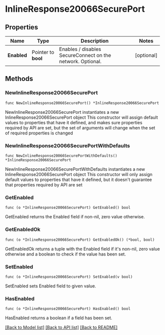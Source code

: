 # InlineResponse20066SecurePort

## Properties

Name | Type | Description | Notes
------------ | ------------- | ------------- | -------------
**Enabled** | Pointer to **bool** | Enables / disables SecureConnect on the network. Optional. | [optional] 

## Methods

### NewInlineResponse20066SecurePort

`func NewInlineResponse20066SecurePort() *InlineResponse20066SecurePort`

NewInlineResponse20066SecurePort instantiates a new InlineResponse20066SecurePort object
This constructor will assign default values to properties that have it defined,
and makes sure properties required by API are set, but the set of arguments
will change when the set of required properties is changed

### NewInlineResponse20066SecurePortWithDefaults

`func NewInlineResponse20066SecurePortWithDefaults() *InlineResponse20066SecurePort`

NewInlineResponse20066SecurePortWithDefaults instantiates a new InlineResponse20066SecurePort object
This constructor will only assign default values to properties that have it defined,
but it doesn't guarantee that properties required by API are set

### GetEnabled

`func (o *InlineResponse20066SecurePort) GetEnabled() bool`

GetEnabled returns the Enabled field if non-nil, zero value otherwise.

### GetEnabledOk

`func (o *InlineResponse20066SecurePort) GetEnabledOk() (*bool, bool)`

GetEnabledOk returns a tuple with the Enabled field if it's non-nil, zero value otherwise
and a boolean to check if the value has been set.

### SetEnabled

`func (o *InlineResponse20066SecurePort) SetEnabled(v bool)`

SetEnabled sets Enabled field to given value.

### HasEnabled

`func (o *InlineResponse20066SecurePort) HasEnabled() bool`

HasEnabled returns a boolean if a field has been set.


[[Back to Model list]](../README.md#documentation-for-models) [[Back to API list]](../README.md#documentation-for-api-endpoints) [[Back to README]](../README.md)


